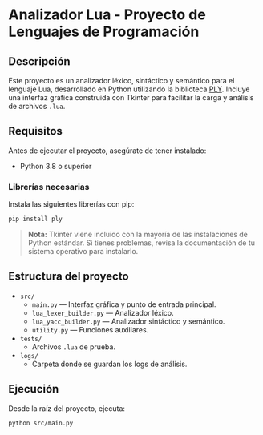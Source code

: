 # Analizador Lua - Proyecto de Lenguajes de Programación

## Descripción

Este proyecto es un analizador léxico, sintáctico y semántico para el lenguaje Lua, desarrollado en Python utilizando la biblioteca [PLY](https://www.dabeaz.com/ply/). Incluye una interfaz gráfica construida con Tkinter para facilitar la carga y análisis de archivos `.lua`.

## Requisitos

Antes de ejecutar el proyecto, asegúrate de tener instalado:

- Python 3.8 o superior

### Librerías necesarias

Instala las siguientes librerías con pip:

```bash
pip install ply
```

> **Nota:** Tkinter viene incluido con la mayoría de las instalaciones de Python estándar. Si tienes problemas, revisa la documentación de tu sistema operativo para instalarlo.

## Estructura del proyecto

- `src/`  
  - `main.py` — Interfaz gráfica y punto de entrada principal.
  - `lua_lexer_builder.py` — Analizador léxico.
  - `lua_yacc_builder.py` — Analizador sintáctico y semántico.
  - `utility.py` — Funciones auxiliares.
- `tests/`  
  - Archivos `.lua` de prueba.
- `logs/`  
  - Carpeta donde se guardan los logs de análisis.

## Ejecución

Desde la raíz del proyecto, ejecuta:

```bash
python src/main.py
```
